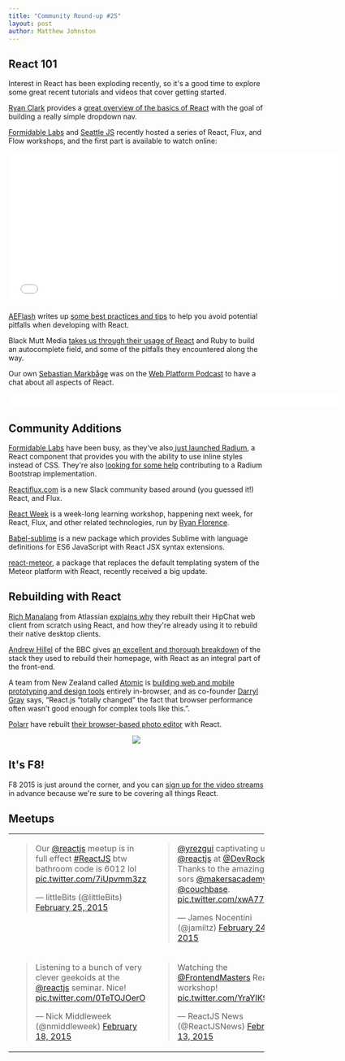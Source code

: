 ```yaml
---
title: "Community Round-up #25"
layout: post
author: Matthew Johnston
---
```


## React 101

Interest in React has been exploding recently, so it's a good time to explore some great recent tutorials and videos that cover getting started.

[Ryan Clark](https://github.com/rynclark) provides a [great overview of the basics of React](http://ryanclark.me/getting-started-with-react/) with the goal of building a really simple dropdown nav.

[Formidable Labs](https://github.com/FormidableLabs) and [Seattle JS](http://www.meetup.com/seattlejs/) recently hosted a series of React, Flux, and Flow workshops, and the first part is available to watch online:

<iframe width="650" height="300" src="//www.youtube.com/embed/Pd6Ub7Ju2RM" frameborder="0" allowfullscreen></iframe>

[AEFlash](https://github.com/aearly) writes up [some best practices and tips](http://aeflash.com/2015-02/react-tips-and-best-practices.html) to help you avoid potential pitfalls when developing with React.

Black Mutt Media [takes us through their usage of React](http://blackmuttmedia.com/blog/react-tmdb-api/) and Ruby to build an autocomplete field, and some of the pitfalls they encountered along the way.

Our own [Sebastian Markbåge](https://github.com/sebmarkbage) was on the [Web Platform Podcast](http://thewebplatform.libsyn.com/31-building-with-reactjs) to have a chat about all aspects of React.

<iframe style="border: none" src="//html5-player.libsyn.com/embed/episode/id/3370114/height/75/width/200/theme/standard-mini/direction/no/autoplay/no/autonext/no/thumbnail/yes/preload/no/no_addthis/no/" height="26" width="650" scrolling="no" allowfullscreen="" webkitallowfullscreen="" mozallowfullscreen="" oallowfullscreen="" msallowfullscreen=""></iframe>

## Community Additions

[Formidable Labs](https://github.com/FormidableLabs) have been busy, as they've also[ just launched Radium](http://projects.formidablelabs.com/radium/), a React component that provides you with the ability to use inline styles instead of CSS. They're also [looking for some help](http://projects.formidablelabs.com/radium-bootstrap/) contributing to a Radium Bootstrap implementation.

[Reactiflux.com](http://reactiflux.com/) is a new Slack community based around (you guessed it!) React, and Flux.

[React Week](http://reactweek.com/) is a week-long learning workshop, happening next week, for React, Flux, and other related technologies, run by [Ryan Florence](https://github.com/ryanflorence).

[Babel-sublime](https://github.com/babel/babel-sublime) is a new package which provides Sublime with language definitions for ES6 JavaScript with React JSX syntax extensions.

[react-meteor](https://github.com/reactjs/react-meteor), a package that replaces the default templating system of the Meteor platform with React, recently received a big update.

## Rebuilding with React

[Rich Manalang](https://github.com/rmanalan) from Atlassian [explains why](https://developer.atlassian.com/blog/2015/02/rebuilding-hipchat-with-react/) they rebuilt their HipChat web client from scratch using React, and how they're already using it to rebuild their native desktop clients.

[Andrew Hillel](https://twitter.com/andyhillel) of the BBC gives [an excellent and thorough breakdown](http://www.bbc.co.uk/blogs/internet/entries/47a96d23-ae04-444e-808f-678e6809765d) of the stack they used to rebuild their homepage, with React as an integral part of the front-end.

A team from New Zealand called [Atomic](https://atomic.io/) is [building web and mobile prototyping and design tools](http://thenextweb.com/creativity/2015/02/19/meet-atomic-missing-tool-interface-design-thats-entirely-browser/) entirely in-browser, and as co-founder [Darryl Gray](http://twitter.com/darrylgray) says, “React.js “totally changed” the fact that browser performance often wasn’t good enough for complex tools like this.”.

[Polarr](https://github.com/Polarrco) have rebuilt [their browser-based photo editor](http://polarrist.tumblr.com/post/111290422225/polarr-photo-editor-2-0-alpha-is-here) with React.

<center><a href="http://polarrist.tumblr.com/post/111290422225/polarr-photo-editor-2-0-alpha-is-here"><img src="/react/img/blog/polarr.jpg"></a></center>

## It's F8!

F8 2015 is just around the corner, and you can [sign up for the video streams](https://www.fbf8.com/stream.html) in advance because we're sure to be covering all things React.

## Meetups

<table><tr><td width="50%" valign="top">
<blockquote class="twitter-tweet" lang="en"><p>Our <a href="https://twitter.com/reactjs">@reactjs</a> meetup is in full effect <a href="https://twitter.com/hashtag/ReactJS?src=hash">#ReactJS</a> &#10;&#10;btw bathroom code is 6012 lol <a href="http://t.co/7iUpvmm3zz">pic.twitter.com/7iUpvmm3zz</a></p>&mdash; littleBits (@littleBits) <a href="https://twitter.com/littleBits/status/570373833028472832">February 25, 2015</a></blockquote>
</td><td width="50%" valign="top">
<blockquote class="twitter-tweet" lang="en"><p><a href="https://twitter.com/yrezgui">@yrezgui</a> captivating us with <a href="https://twitter.com/reactjs">@reactjs</a> at <a href="https://twitter.com/DevRocketUK">@DevRocketUK</a>. Thanks to the amazing sponsors <a href="https://twitter.com/makersacademy">@makersacademy</a> and <a href="https://twitter.com/couchbase">@couchbase</a>. <a href="http://t.co/xwA773omky">pic.twitter.com/xwA773omky</a></p>&mdash; James Nocentini (@jamiltz) <a href="https://twitter.com/jamiltz/status/570306188577001473">February 24, 2015</a></blockquote>
</td></tr><tr><td width="50%" valign="top">
<blockquote class="twitter-tweet" lang="en"><p>Listening to a bunch of very clever geekoids at the <a href="https://twitter.com/reactjs">@reactjs</a> seminar. Nice! <a href="http://t.co/0TeTOJOerO">pic.twitter.com/0TeTOJOerO</a></p>&mdash; Nick Middleweek (@nmiddleweek) <a href="https://twitter.com/nmiddleweek/status/568183658395394049">February 18, 2015</a></blockquote>
</td><td width="50%" valign="top">
<blockquote class="twitter-tweet" lang="en"><p>Watching the <a href="https://twitter.com/FrontendMasters">@FrontendMasters</a> ReactJS workshop! <a href="http://t.co/YraYIK97Lu">pic.twitter.com/YraYIK97Lu</a></p>&mdash; ReactJS News (@ReactJSNews) <a href="https://twitter.com/ReactJSNews/status/566269552112041985">February 13, 2015</a></blockquote>
</td></tr></table>

